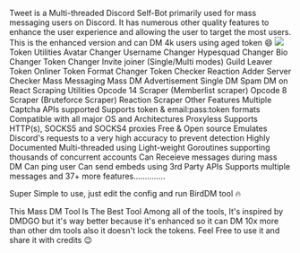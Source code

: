 Tweet is a Multi-threaded Discord Self-Bot primarily used for mass messaging users on Discord. It has numerous other quality features to enhance the user experience and allowing the user to target the most users. This is the enhanced version and can DM 4k users using aged token 😄
![](https://github.com/TwizzyDev/Tweet-MassDM/blob/ec89bd2e3c119591977f61dda7d0e855602f319b/20221024_194216.png)
Token Utilities
Avatar Changer
Username Changer
Hypesquad Changer
Bio Changer
Token Changer
Invite joiner (Single/Multi modes)
Guild Leaver
Token Onliner
Token Format Changer
Token Checker
Reaction Adder
Server Checker
Mass Messaging
Mass DM Advertisement
Single DM Spam
DM on React
Scraping Utilities
Opcode 14 Scraper (Memberlist scraper)
Opcode 8 Scraper (Bruteforce Scraper)
Reaction Scraper
Other Features
Multiple Captcha APIs supported
Supports token & email:pass:token formats
Compatible with all major OS and Architectures
Proxyless
Supports HTTP(s), SOCKS5 and SOCKS4 proxies
Free & Open source
Emulates Discord's requests to a very high accuracy to prevent detection
Highly Documented
Multi-threaded using Light-weight Goroutines supporting thousands of concurrent accounts
Can Receieve messages during mass DM
Can ping user
Can send embeds using 3rd Party APIs
Supports multiple messages and 37+ more features..............

Super Simple to use, just edit the config and run BirdDM tool 🔥


This Mass DM Tool Is The Best Tool Among all of the tools, It's inspired by DMDGO but it's way better because it's enhanced so it can DM 10x more than other dm tools also it doesn't lock the tokens. Feel Free to use it and share it with credits 😉
